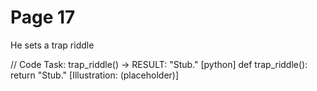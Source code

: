# Page 17

He sets a trap riddle

// Code Task: trap_riddle() → RESULT: "Stub."
[python]
def trap_riddle():
    return "Stub."
[Illustration: (placeholder)]
